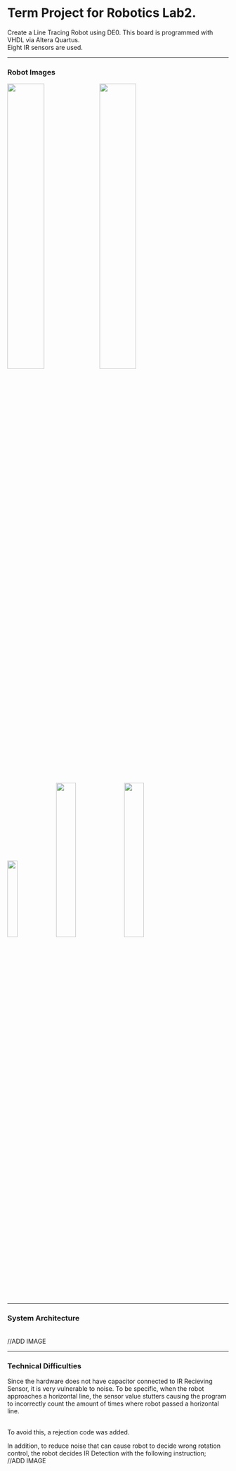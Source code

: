 <h1>Term Project for Robotics Lab2.</h1>

Create a Line Tracing Robot using DE0. This board is programmed with VHDL via Altera Quartus. <br>
Eight IR sensors are used. <br>

<hr>
<h3>Robot Images</h3>
<img src = "https://github.com/user-attachments/assets/5b3b396f-27b3-4f20-a66a-27d4bb848a1d" width="40.8%" height="40.8%">
<img src = "https://github.com/user-attachments/assets/f354e9c3-ee57-4b1e-a8a0-4d04c138cded" width="40.8%" height="40.8%">
<br>
<img src = "https://github.com/user-attachments/assets/4e629009-070c-42c5-8def-4a762d3aeac6" width="21.15%" height="21.15%">
<img src = "https://github.com/user-attachments/assets/9e0f8e5d-c98e-4865-83a6-dae2706e9b75" width="30%" height="30%">
<img src = "https://github.com/user-attachments/assets/821e720c-3278-4f7d-956b-a18b1c638d04" width="30%" height="30%">

<hr>
<h3>System Architecture</h3> <br>
//ADD IMAGE
<hr>
<h3>Technical Difficulties</h3>
Since the hardware does not have capacitor connected to IR Recieving Sensor, it is very vulnerable to noise. To be specific, when the robot approaches a horizontal line, the sensor value stutters causing the program to incorrectly count the amount of times where robot passed a horizontal line. <br><br>

To avoid this, a rejection code was added. <br>

In addition, to reduce noise that can cause robot to decide wrong rotation control, the robot decides IR Detection with the following instruction; <br>
//ADD IMAGE
